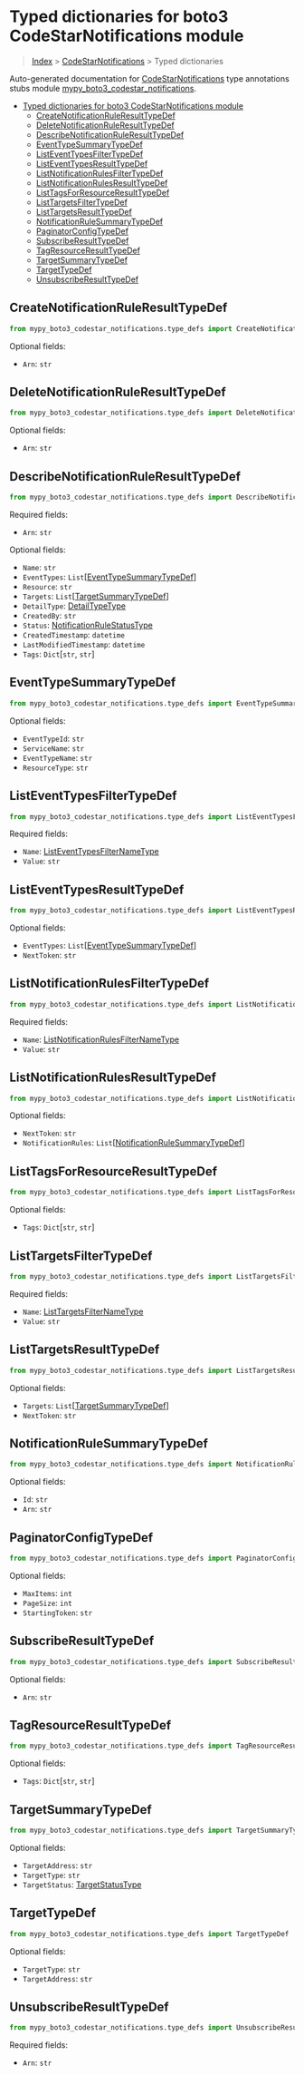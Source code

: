 # Typed dictionaries for boto3 CodeStarNotifications module

> [Index](..) > [CodeStarNotifications](.) > Typed dictionaries

Auto-generated documentation for
[CodeStarNotifications](https://boto3.amazonaws.com/v1/documentation/api/1.17.77/reference/services/codestar-notifications.html#CodeStarNotifications)
type annotations stubs module
[mypy_boto3_codestar_notifications](https://pypi.org/project/mypy-boto3-codestar-notifications/).

- [Typed dictionaries for boto3 CodeStarNotifications module](#typed-dictionaries-for-boto3-codestarnotifications-module)
  - [CreateNotificationRuleResultTypeDef](#createnotificationruleresulttypedef)
  - [DeleteNotificationRuleResultTypeDef](#deletenotificationruleresulttypedef)
  - [DescribeNotificationRuleResultTypeDef](#describenotificationruleresulttypedef)
  - [EventTypeSummaryTypeDef](#eventtypesummarytypedef)
  - [ListEventTypesFilterTypeDef](#listeventtypesfiltertypedef)
  - [ListEventTypesResultTypeDef](#listeventtypesresulttypedef)
  - [ListNotificationRulesFilterTypeDef](#listnotificationrulesfiltertypedef)
  - [ListNotificationRulesResultTypeDef](#listnotificationrulesresulttypedef)
  - [ListTagsForResourceResultTypeDef](#listtagsforresourceresulttypedef)
  - [ListTargetsFilterTypeDef](#listtargetsfiltertypedef)
  - [ListTargetsResultTypeDef](#listtargetsresulttypedef)
  - [NotificationRuleSummaryTypeDef](#notificationrulesummarytypedef)
  - [PaginatorConfigTypeDef](#paginatorconfigtypedef)
  - [SubscribeResultTypeDef](#subscriberesulttypedef)
  - [TagResourceResultTypeDef](#tagresourceresulttypedef)
  - [TargetSummaryTypeDef](#targetsummarytypedef)
  - [TargetTypeDef](#targettypedef)
  - [UnsubscribeResultTypeDef](#unsubscriberesulttypedef)

## CreateNotificationRuleResultTypeDef

```python
from mypy_boto3_codestar_notifications.type_defs import CreateNotificationRuleResultTypeDef
```

Optional fields:

- `Arn`: `str`

## DeleteNotificationRuleResultTypeDef

```python
from mypy_boto3_codestar_notifications.type_defs import DeleteNotificationRuleResultTypeDef
```

Optional fields:

- `Arn`: `str`

## DescribeNotificationRuleResultTypeDef

```python
from mypy_boto3_codestar_notifications.type_defs import DescribeNotificationRuleResultTypeDef
```

Required fields:

- `Arn`: `str`

Optional fields:

- `Name`: `str`
- `EventTypes`:
  `List`\[[EventTypeSummaryTypeDef](./type_defs.md#eventtypesummarytypedef)\]
- `Resource`: `str`
- `Targets`:
  `List`\[[TargetSummaryTypeDef](./type_defs.md#targetsummarytypedef)\]
- `DetailType`: [DetailTypeType](./literals.md#detailtypetype)
- `CreatedBy`: `str`
- `Status`:
  [NotificationRuleStatusType](./literals.md#notificationrulestatustype)
- `CreatedTimestamp`: `datetime`
- `LastModifiedTimestamp`: `datetime`
- `Tags`: `Dict`\[`str`, `str`\]

## EventTypeSummaryTypeDef

```python
from mypy_boto3_codestar_notifications.type_defs import EventTypeSummaryTypeDef
```

Optional fields:

- `EventTypeId`: `str`
- `ServiceName`: `str`
- `EventTypeName`: `str`
- `ResourceType`: `str`

## ListEventTypesFilterTypeDef

```python
from mypy_boto3_codestar_notifications.type_defs import ListEventTypesFilterTypeDef
```

Required fields:

- `Name`:
  [ListEventTypesFilterNameType](./literals.md#listeventtypesfilternametype)
- `Value`: `str`

## ListEventTypesResultTypeDef

```python
from mypy_boto3_codestar_notifications.type_defs import ListEventTypesResultTypeDef
```

Optional fields:

- `EventTypes`:
  `List`\[[EventTypeSummaryTypeDef](./type_defs.md#eventtypesummarytypedef)\]
- `NextToken`: `str`

## ListNotificationRulesFilterTypeDef

```python
from mypy_boto3_codestar_notifications.type_defs import ListNotificationRulesFilterTypeDef
```

Required fields:

- `Name`:
  [ListNotificationRulesFilterNameType](./literals.md#listnotificationrulesfilternametype)
- `Value`: `str`

## ListNotificationRulesResultTypeDef

```python
from mypy_boto3_codestar_notifications.type_defs import ListNotificationRulesResultTypeDef
```

Optional fields:

- `NextToken`: `str`
- `NotificationRules`:
  `List`\[[NotificationRuleSummaryTypeDef](./type_defs.md#notificationrulesummarytypedef)\]

## ListTagsForResourceResultTypeDef

```python
from mypy_boto3_codestar_notifications.type_defs import ListTagsForResourceResultTypeDef
```

Optional fields:

- `Tags`: `Dict`\[`str`, `str`\]

## ListTargetsFilterTypeDef

```python
from mypy_boto3_codestar_notifications.type_defs import ListTargetsFilterTypeDef
```

Required fields:

- `Name`: [ListTargetsFilterNameType](./literals.md#listtargetsfilternametype)
- `Value`: `str`

## ListTargetsResultTypeDef

```python
from mypy_boto3_codestar_notifications.type_defs import ListTargetsResultTypeDef
```

Optional fields:

- `Targets`:
  `List`\[[TargetSummaryTypeDef](./type_defs.md#targetsummarytypedef)\]
- `NextToken`: `str`

## NotificationRuleSummaryTypeDef

```python
from mypy_boto3_codestar_notifications.type_defs import NotificationRuleSummaryTypeDef
```

Optional fields:

- `Id`: `str`
- `Arn`: `str`

## PaginatorConfigTypeDef

```python
from mypy_boto3_codestar_notifications.type_defs import PaginatorConfigTypeDef
```

Optional fields:

- `MaxItems`: `int`
- `PageSize`: `int`
- `StartingToken`: `str`

## SubscribeResultTypeDef

```python
from mypy_boto3_codestar_notifications.type_defs import SubscribeResultTypeDef
```

Optional fields:

- `Arn`: `str`

## TagResourceResultTypeDef

```python
from mypy_boto3_codestar_notifications.type_defs import TagResourceResultTypeDef
```

Optional fields:

- `Tags`: `Dict`\[`str`, `str`\]

## TargetSummaryTypeDef

```python
from mypy_boto3_codestar_notifications.type_defs import TargetSummaryTypeDef
```

Optional fields:

- `TargetAddress`: `str`
- `TargetType`: `str`
- `TargetStatus`: [TargetStatusType](./literals.md#targetstatustype)

## TargetTypeDef

```python
from mypy_boto3_codestar_notifications.type_defs import TargetTypeDef
```

Optional fields:

- `TargetType`: `str`
- `TargetAddress`: `str`

## UnsubscribeResultTypeDef

```python
from mypy_boto3_codestar_notifications.type_defs import UnsubscribeResultTypeDef
```

Required fields:

- `Arn`: `str`
